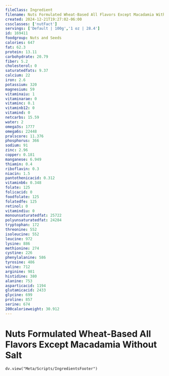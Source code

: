 ```yaml
---
fileClass: Ingredient
filename: Nuts Formulated Wheat-Based All Flavors Except Macadamia Without Salt
created: 2024-12-21T19:27:02-06:00
cssclasses: ['nutFact']
servings: ['Default | 100g','1 oz | 28.4']
id: 169411
foodgroup: Nuts and Seeds
calories: 647
fat: 62.3
protein: 13.11
carbohydrate: 20.79
fiber: 5.2
cholesterol: 0
saturatedfats: 9.37
calcium: 22
iron: 2.6
potassium: 320
magnesium: 59
vitaminaiu: 1
vitaminarae: 0
vitaminc: 0.1
vitaminb12: 0
vitamind: 0
netcarbs: 15.59
water: 2
omega3s: 1777
omega6s: 22448
pralscore: 11.376
phosphorus: 366
sodium: 91
zinc: 2.96
copper: 0.181
manganese: 6.949
thiamin: 0.4
riboflavin: 0.3
niacin: 1.5
pantothenicacid: 0.312
vitaminb6: 0.348
folate: 125
folicacid: 0
foodfolate: 125
folatedfe: 125
retinol: 0
vitamindiu: 0
monounsaturatedfat: 25722
polyunsaturatedfat: 24284
tryptophan: 172
threonine: 552
isoleucine: 552
leucine: 972
lysine: 886
methionine: 274
cystine: 226
phenylalanine: 586
tyrosine: 486
valine: 712
arginine: 981
histidine: 380
alanine: 753
asparticacid: 1194
glutamicacid: 2433
glycine: 699
proline: 857
serine: 674
200calorieweight: 30.912
---
```


# Nuts Formulated Wheat-Based All Flavors Except Macadamia Without Salt

```dataviewjs
dv.view("Meta/Scripts/IngredientsFooter")
```